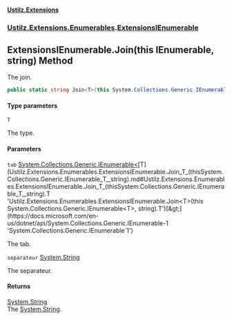 #### [Ustilz.Extensions](index.md 'index')
### [Ustilz.Extensions.Enumerables](Ustilz.Extensions.Enumerables.md 'Ustilz.Extensions.Enumerables').[ExtensionsIEnumerable](Ustilz.Extensions.Enumerables.ExtensionsIEnumerable.md 'Ustilz.Extensions.Enumerables.ExtensionsIEnumerable')

## ExtensionsIEnumerable.Join<T>(this IEnumerable<T>, string) Method

The join.

```csharp
public static string Join<T>(this System.Collections.Generic.IEnumerable<T> tab, string separateur);
```
#### Type parameters

<a name='Ustilz.Extensions.Enumerables.ExtensionsIEnumerable.Join_T_(thisSystem.Collections.Generic.IEnumerable_T_,string).T'></a>

`T`

The type.
#### Parameters

<a name='Ustilz.Extensions.Enumerables.ExtensionsIEnumerable.Join_T_(thisSystem.Collections.Generic.IEnumerable_T_,string).tab'></a>

`tab` [System.Collections.Generic.IEnumerable&lt;](https://docs.microsoft.com/en-us/dotnet/api/System.Collections.Generic.IEnumerable-1 'System.Collections.Generic.IEnumerable`1')[T](Ustilz.Extensions.Enumerables.ExtensionsIEnumerable.Join_T_(thisSystem.Collections.Generic.IEnumerable_T_,string).md#Ustilz.Extensions.Enumerables.ExtensionsIEnumerable.Join_T_(thisSystem.Collections.Generic.IEnumerable_T_,string).T 'Ustilz.Extensions.Enumerables.ExtensionsIEnumerable.Join<T>(this System.Collections.Generic.IEnumerable<T>, string).T')[&gt;](https://docs.microsoft.com/en-us/dotnet/api/System.Collections.Generic.IEnumerable-1 'System.Collections.Generic.IEnumerable`1')

The tab.

<a name='Ustilz.Extensions.Enumerables.ExtensionsIEnumerable.Join_T_(thisSystem.Collections.Generic.IEnumerable_T_,string).separateur'></a>

`separateur` [System.String](https://docs.microsoft.com/en-us/dotnet/api/System.String 'System.String')

The separateur.

#### Returns
[System.String](https://docs.microsoft.com/en-us/dotnet/api/System.String 'System.String')  
The [System.String](https://docs.microsoft.com/en-us/dotnet/api/System.String 'System.String').